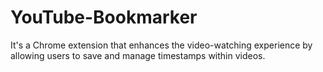 # YouTube-Bookmarker
 It's a Chrome extension that enhances the video-watching experience by allowing users to save and manage timestamps within videos.
